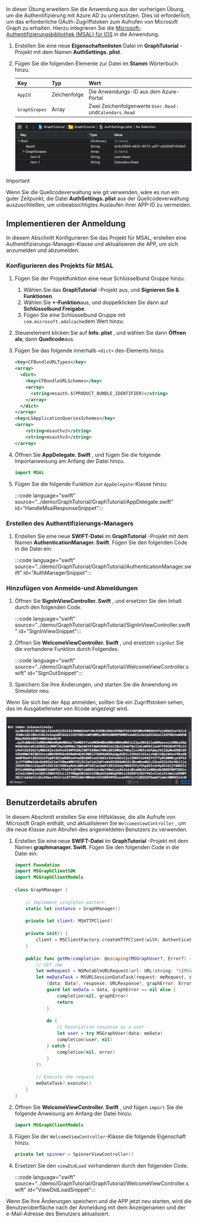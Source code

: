 <!-- markdownlint-disable MD002 MD041 -->

In dieser Übung erweitern Sie die Anwendung aus der vorherigen Übung, um die Authentifizierung mit Azure AD zu unterstützen. Dies ist erforderlich, um das erforderliche OAuth-Zugriffstoken zum Aufrufen von Microsoft Graph zu erhalten. Hierzu integrieren Sie die [Microsoft-Authentifizierungsbibliothek (MSAL) für IOS](https://github.com/AzureAD/microsoft-authentication-library-for-objc) in die Anwendung.

1. Erstellen Sie eine neue **Eigenschaftenlisten** Datei im **GraphTutorial** -Projekt mit dem Namen **AuthSettings. plist**.
1. Fügen Sie die folgenden Elemente zur Datei im **Stamm** Wörterbuch hinzu.

    | Key | Typ | Wert |
    |-----|------|-------|
    | `AppId` | Zeichenfolge | Die Anwendungs-ID aus dem Azure-Portal |
    | `GraphScopes` | Array | Zwei Zeichenfolgenwerte `User.Read` : und`Calendars.Read` |

    ![Ein Screenshot der Datei AuthSettings. plist in Xcode](./images/auth-settings.png)

> [!IMPORTANT]
> Wenn Sie die Quellcodeverwaltung wie git verwenden, wäre es nun ein guter Zeitpunkt, die Datei **AuthSettings. plist** aus der Quellcodeverwaltung auszuschließen, um unbeabsichtigtes Auslaufen ihrer APP-ID zu vermeiden.

## <a name="implement-sign-in"></a>Implementieren der Anmeldung

In diesem Abschnitt Konfigurieren Sie das Projekt für MSAL, erstellen eine Authentifizierungs-Manager-Klasse und aktualisieren die APP, um sich anzumelden und abzumelden.

### <a name="configure-project-for-msal"></a>Konfigurieren des Projekts für MSAL

1. Fügen Sie der Projektfunktion eine neue Schlüsselbund Gruppe hinzu.
    1. Wählen Sie das **GraphTutorial** -Projekt aus, und **Signieren Sie & Funktionen**.
    1. Wählen Sie **+-Funktion**aus, und doppelklicken Sie dann auf **Schlüsselbund Freigabe**.
    1. Fügen Sie eine Schlüsselbund Gruppe mit `com.microsoft.adalcache`dem Wert hinzu.

1. Steuerelement klicken Sie auf **Info. plist** , und wählen Sie dann **Öffnen als**, dann **Quellcode**aus.
1. Fügen Sie das folgende innerhalb `<dict>` des-Elements hinzu.

    ```xml
    <key>CFBundleURLTypes</key>
    <array>
      <dict>
        <key>CFBundleURLSchemes</key>
        <array>
          <string>msauth.$(PRODUCT_BUNDLE_IDENTIFIER)</string>
        </array>
      </dict>
    </array>
    <key>LSApplicationQueriesSchemes</key>
    <array>
        <string>msauthv2</string>
        <string>msauthv3</string>
    </array>
    ```

1. Öffnen Sie **AppDelegate. Swift** , und fügen Sie die folgende Importanweisung am Anfang der Datei hinzu.

    ```Swift
    import MSAL
    ```

1. Fügen Sie die folgende Funktion zur `AppDelegate`-Klasse hinzu:

    :::code language="swift" source="../demo/GraphTutorial/GraphTutorial/AppDelegate.swift" id="HandleMsalResponseSnippet":::

### <a name="create-authentication-manager"></a>Erstellen des Authentifizierungs-Managers

1. Erstellen Sie eine neue **SWIFT-Datei** im **GraphTutorial** -Projekt mit dem Namen **AuthenticationManager. Swift**. Fügen Sie den folgenden Code in die Datei ein:

    :::code language="swift" source="../demo/GraphTutorial/GraphTutorial/AuthenticationManager.swift" id="AuthManagerSnippet":::

### <a name="add-sign-in-and-sign-out"></a>Hinzufügen von Anmelde-und Abmeldungen

1. Öffnen Sie **SignInViewController. Swift** , und ersetzen Sie den Inhalt durch den folgenden Code.

    :::code language="swift" source="../demo/GraphTutorial/GraphTutorial/SignInViewController.swift" id="SignInViewSnippet":::

1. Öffnen Sie **WelcomeViewController. Swift** , und ersetzen `signOut` Sie die vorhandene Funktion durch Folgendes.

    :::code language="swift" source="../demo/GraphTutorial/GraphTutorial/WelcomeViewController.swift" id="SignOutSnippet":::

1. Speichern Sie Ihre Änderungen, und starten Sie die Anwendung im Simulator neu.

Wenn Sie sich bei der App anmelden, sollten Sie ein Zugriffstoken sehen, das im Ausgabefenster von Xcode angezeigt wird.

![Screenshot des Ausgabefensters in Xcode mit einem Zugriffstoken](./images/access-token-output.png)

## <a name="get-user-details"></a>Benutzerdetails abrufen

In diesem Abschnitt erstellen Sie eine Hilfsklasse, die alle Aufrufe von Microsoft Graph enthält, und aktualisieren Sie `WelcomeViewController` , um die neue Klasse zum Abrufen des angemeldeten Benutzers zu verwenden.

1. Erstellen Sie eine neue **SWIFT-Datei** im **GraphTutorial** -Projekt mit dem Namen **graphmanager. Swift**. Fügen Sie den folgenden Code in die Datei ein:

    ```Swift
    import Foundation
    import MSGraphClientSDK
    import MSGraphClientModels

    class GraphManager {

        // Implement singleton pattern
        static let instance = GraphManager()

        private let client: MSHTTPClient?

        private init() {
            client = MSClientFactory.createHTTPClient(with: AuthenticationManager.instance)
        }

        public func getMe(completion: @escaping(MSGraphUser?, Error?) -> Void) {
            // GET /me
            let meRequest = NSMutableURLRequest(url: URL(string: "\(MSGraphBaseURL)/me")!)
            let meDataTask = MSURLSessionDataTask(request: meRequest, client: self.client, completion: {
                (data: Data?, response: URLResponse?, graphError: Error?) in
                guard let meData = data, graphError == nil else {
                    completion(nil, graphError)
                    return
                }

                do {
                    // Deserialize response as a user
                    let user = try MSGraphUser(data: meData)
                    completion(user, nil)
                } catch {
                    completion(nil, error)
                }
            })

            // Execute the request
            meDataTask?.execute()
        }
    }
    ```

1. Öffnen Sie **WelcomeViewController. Swift** , und fügen `import` Sie die folgende Anweisung am Anfang der Datei hinzu.

    ```Swift
    import MSGraphClientModels
    ```

1. Fügen Sie der `WelcomeViewController`-Klasse die folgende Eigenschaft hinzu.

    ```Swift
    private let spinner = SpinnerViewController()
    ```

1. Ersetzen Sie den `viewDidLoad` vorhandenen durch den folgenden Code.

    :::code language="swift" source="../demo/GraphTutorial/GraphTutorial/WelcomeViewController.swift" id="ViewDidLoadSnippet":::

Wenn Sie Ihre Änderungen speichern und die APP jetzt neu starten, wird die Benutzeroberfläche nach der Anmeldung mit dem Anzeigenamen und der e-Mail-Adresse des Benutzers aktualisiert.
